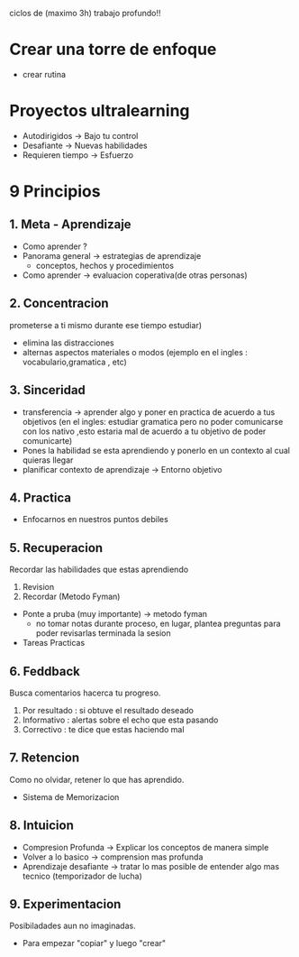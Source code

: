 ciclos de (maximo 3h) trabajo profundo!!

# Crear una torre de enfoque
- crear rutina
# Proyectos ultralearning

- Autodirigidos -> Bajo tu control
- Desafiante -> Nuevas habilidades
- Requieren tiempo -> Esfuerzo

# 9 Principios
## 1. Meta - Aprendizaje

- Como aprender ? 
- Panorama general -> estrategias de aprendizaje
	- conceptos, hechos y procedimientos
- Como aprender -> evaluacion coperativa(de otras personas)

## 2. Concentracion

prometerse a ti mismo durante ese tiempo estudiar)
- elimina las distracciones
- alternas aspectos materiales o modos (ejemplo en el ingles : vocabulario,gramatica , etc)

## 3. Sinceridad 

- transferencia -> aprender algo y poner en practica de acuerdo a tus objetivos (en el ingles: estudiar gramatica pero no poder comunicarse con los nativo ,esto estaria mal de acuerdo a tu objetivo de poder comunicarte)
- Pones la habilidad se esta aprendiendo y ponerlo en un contexto al cual quieras llegar
- planificar contexto de aprendizaje -> Entorno objetivo
## 4. Practica

- Enfocarnos en nuestros puntos debiles
## 5. Recuperacion

Recordar las habilidades que estas aprendiendo
1. Revision
2. Recordar (Metodo Fyman)

- Ponte a pruba (muy importante) -> metodo fyman
	- no tomar notas durante proceso, en lugar, plantea preguntas para poder revisarlas terminada la sesion 
- Tareas Practicas

## 6. Feddback

Busca comentarios hacerca tu progreso.
1. Por resultado  : si obtuve el resultado deseado
2. Informativo : alertas sobre el echo que esta pasando
3. Correctivo : te dice que estas haciendo mal

## 7. Retencion 

Como no olvidar, retener lo que has aprendido.

- Sistema de Memorizacion
## 8. Intuicion

- Compresion Profunda -> Explicar los conceptos de manera simple
- Volver a lo basico -> comprension mas profunda
- Aprendizaje desafiante -> tratar lo mas posible de entender algo mas tecnico (temporizador de lucha)
## 9. Experimentacion

Posibiladades aun no imaginadas.

- Para empezar "copiar" y luego "crear"
